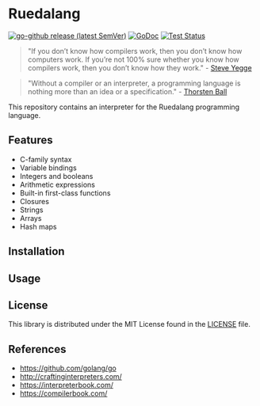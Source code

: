 Ruedalang
=======


[![go-github release (latest SemVer)](https://img.shields.io/github/v/release/ferueda/ruedalang?sort=semver)](https://github.com/ferueda/ruedalang/releases)
[![GoDoc](https://godoc.org/github.com/ferueda/ruedalang?status.svg)](http://godoc.org/github.com/ferueda/ruedalang)
[![Test Status](https://github.com/ferueda/ruedalang/workflows/tests/badge.svg)](https://github.com/ferueda/ruedalang/actions?query=workflow%3Atests)

>  "If you don’t know how compilers work, then you don’t know how computers work. If you’re not 100% sure whether you know how compilers work, then you don’t know how they work." - [Steve Yegge](https://steve-yegge.medium.com/)

>  "Without a compiler or an interpreter, a programming language is nothing more than an idea or a specification." - [Thorsten Ball](https://thorstenball.com/)

This repository contains an interpreter for the Ruedalang programming language.

## Features

- C-family syntax
- Variable bindings
- Integers and booleans
- Arithmetic expressions
- Built-in first-class functions
- Closures
- Strings
- Arrays
- Hash maps
## Installation

## Usage

## License ##

This library is distributed under the MIT License found in the [LICENSE](./LICENSE)
file.

## References ##

- https://github.com/golang/go
- http://craftinginterpreters.com/
- https://interpreterbook.com/
- https://compilerbook.com/